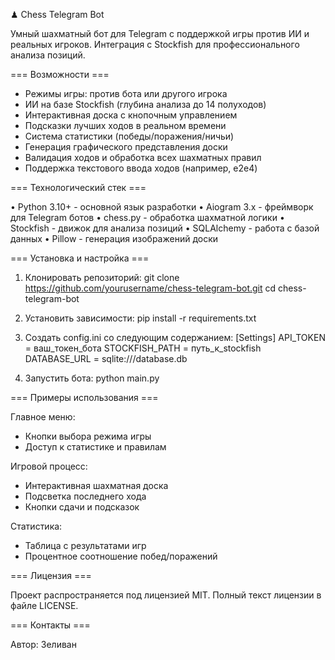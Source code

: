 ♟ Chess Telegram Bot

Умный шахматный бот для Telegram с поддержкой игры против ИИ и реальных игроков. 
Интеграция с Stockfish для профессионального анализа позиций.

=== Возможности ===

- Режимы игры: против бота или другого игрока
- ИИ на базе Stockfish (глубина анализа до 14 полуходов)
- Интерактивная доска с кнопочным управлением
- Подсказки лучших ходов в реальном времени
- Система статистики (победы/поражения/ничьи)
- Генерация графического представления доски
- Валидация ходов и обработка всех шахматных правил
- Поддержка текстового ввода ходов (например, e2e4)

=== Технологический стек ===

• Python 3.10+ - основной язык разработки
• Aiogram 3.x - фреймворк для Telegram ботов
• chess.py - обработка шахматной логики
• Stockfish - движок для анализа позиций
• SQLAlchemy - работа с базой данных
• Pillow - генерация изображений доски

=== Установка и настройка ===

1. Клонировать репозиторий:
git clone https://github.com/yourusername/chess-telegram-bot.git
cd chess-telegram-bot

2. Установить зависимости:
pip install -r requirements.txt

3. Создать config.ini со следующим содержанием:
[Settings]
API_TOKEN = ваш_токен_бота
STOCKFISH_PATH = путь_к_stockfish
DATABASE_URL = sqlite:///database.db

4. Запустить бота:
python main.py

=== Примеры использования ===

Главное меню:
- Кнопки выбора режима игры
- Доступ к статистике и правилам

Игровой процесс:
- Интерактивная шахматная доска
- Подсветка последнего хода
- Кнопки сдачи и подсказок

Статистика:
- Таблица с результатами игр
- Процентное соотношение побед/поражений

=== Лицензия ===

Проект распространяется под лицензией MIT. 
Полный текст лицензии в файле LICENSE.

=== Контакты ===

Автор: Зеливан
